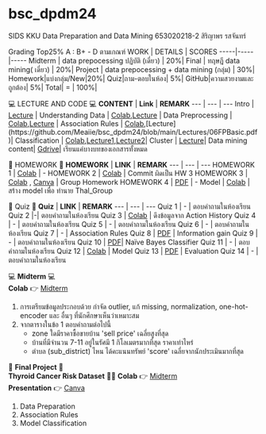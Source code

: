 # bsc_dpdm24
SIDS KKU Data Preparation and Data Mining 
653020218-2 สิริญาพร รสจันทร์

Grading Top25% A : B+ - D ตามเกณฑ์
WORK | DETAILS | SCORES
-----|-----|-----
Midterm | data prepocessing ปฏิบัติ (เดี่ยว) | 20%|
Final | ทฤษฎี data mining( เดี่ยว) | 20%|
Project | data prepocessing + data mining (กลุ่ม) | 30%|
Homework|แบ่งกลุ่ม/New|20%|
Quiz|ถาม-ตอบในห้อง| 5%|
GitHub|ความสวยงามและถูกต้อง| 5%|
 Total| = | 100%|



💻 LECTURE AND CODE 💻
**CONTENT** | **Link** | **REMARK**
--- | --- | ---
Intro | [Lecture](https://github.com/Meaiie/bsc_dpdm24/blob/main/Lectures/01Intro.pdf) |
Understanding Data | [Colab](https://github.com/Meaiie/bsc_dpdm24/blob/main/Chapter_2_Understanding_Data.ipynb),[Lecture](https://github.com/Meaiie/bsc_dpdm24/blob/main/Lectures/02Data.pdf) |
Data Preprocessing | [Colab](https://github.com/Meaiie/bsc_dpdm24/blob/main/Chapter_3_Data_Preprocessing.ipynb),[Lecture](https://github.com/Meaiie/bsc_dpdm24/blob/main/Lectures/03Preprocessing.pdf) |
Association Rules   | [Colab](https://github.com/Meaiie/bsc_dpdm24/blob/main/Frequent_Patterns_(Association_Rules).ipynb),[Lecture](https://github.com/Meaiie/bsc_dpdm24/blob/main/Lectures/06FPBasic.pdf)|
Classification   | [Colab](https://github.com/Meaiie/bsc_dpdm24/blob/main/Chapter_5_Classification.ipynb),[Lecture1](https://github.com/Meaiie/bsc_dpdm24/blob/main/Lectures/08ClassBasic.pdf),[Lecture2](https://github.com/Meaiie/bsc_dpdm24/blob/main/Lectures/09ClassAdvanced.pdf)|
Cluster | [Lecture](https://github.com/Meaiie/bsc_dpdm24/blob/main/Lectures/10ClusBasic.pdf)|
Data mining content| [Gdrive](https://drive.google.com/drive/folders/1N2rPW5cc8A_tj9f3FdCyPBujePaiBZzx?usp=drive_link)| เรียนแค่บางบทของเอกสารทั้งหมด



💼 HOMEWORK 💼
**HOMEWORK** | **LINK** | **REMARK**
--- | --- | ---
HOMEWORK 1 | [Colab](https://github.com/Meaiie/bsc_dpdm24/blob/main/Data_Preprocessing.ipynb) | -
HOMEWORK 2 | [Colab](https://github.com/Meaiie/bsc_dpdm24/blob/main/Chapter_3_Data_Preprocessing.ipynb) | Commit ผิดเป็น HW 3
HOMEWORK 3 | [Colab](https://github.com/Meaiie/bsc_dpdm24/blob/main/HW3_BSC_DPDM.ipynb) , [Canva](https://www.canva.com/design/DAGdBi9kI0g/rT9_ZGaruDqzQ7GDzxUm0g/edit?utm_content=DAGdBi9kI0g&utm_campaign=designshare&utm_medium=link2&utm_source=sharebutton) | Group Homework
HOMEWORK 4 | [PDF](https://github.com/Meaiie/bsc_dpdm24/blob/main/HW4.pdf) | -
Model | [Colab](https://github.com/Meaiie/bsc_dpdm24/blob/main/Model.ipynb) | สร้าง model เพื่อ ทำนาย Thal_Group




💬 Quiz 💬
**Quiz** | **LINK** | **REMARK**
--- | --- | ---
Quiz 1 | - | ตอบคำถามในห้องเรียน
Quiz 2 |-| ตอบคำถามในห้องเรียน
Quiz 3 | [Colab](https://github.com/Meaiie/bsc_dpdm24/blob/main/Chapter_2_Understanding_Data.ipynb) | ดึงข้อมูลจาก Action History
Quiz 4 | - | ตอบคำถามในห้องเรียน
Quiz 5 | - | ตอบคำถามในห้องเรียน
Quiz 6 | - | ตอบคำถามในห้องเรียน
Quiz 7 | - | Association Rules
Quiz 8 | [PDF](https://github.com/Meaiie/bsc_dpdm24/blob/main/Q8.pdf) | Information gain
Quiz 9 | - | ตอบคำถามในห้องเรียน
Quiz 10 | [PDF](https://github.com/Meaiie/bsc_dpdm24/blob/main/Q10.pdf)| Naïve Bayes Classifier
Quiz 11 | - | ตอบคำถามในห้องเรียน
Quiz 12 | [Colab](https://github.com/Meaiie/bsc_dpdm24/blob/main/Chapter_5_Classification.ipynb) | Model
Quiz 13 | [PDF](https://github.com/Meaiie/bsc_dpdm24/blob/main/Quiz%2013.pdf) | Evaluation
Quiz 14 | - | ตอบคำถามในห้องเรียน



💻 **Midterm** 💻\
**Colab** 👉 [Midterm](https://github.com/Meaiie/bsc_dpdm24/blob/main/midterm_dpdm24.ipynb)
1. การเตรียมข้อมูลประกอบด้วย กำจัด outlier, แก้ missing, normalization, one-hot-encoder และ อื่นๆ ที่นักศึกษาเห็นว่าเหมาะสม
2. จากตารางในข้อ 1 ตอบคำถามต่อไปนี้
   - zone ใดมีราคาซื้อขายบ้าน 'sell price' เฉลี่ยสูงที่สุด
   - บ้านที่มีจำนวน 7-11 อยู่ในรัศมี 1 กิโลเมตรมากที่สุด ราคาเท่าไหร่
   - ตำบล (sub_district) ไหน ได้คะแนนทรัพย์ 'score' เฉลี่ยจากนักประเมินมากที่สุด
  



📌 **Final Project** 📌\
**Thyroid Cancer Risk Dataset** 💊💊
**Colab** 👉 [Midterm](https://github.com/Meaiie/bsc_dpdm24/blob/main/midterm_dpdm24.ipynb)\
**Presentation** 👉 [Canva](https://www.canva.com/design/DAGf0WRWg70/ZVH4_5qskbEY2oJcokmk9Q/edit?utm_content=DAGf0WRWg70&utm_campaign=designshare&utm_medium=link2&utm_source=sharebutton)
1. Data Preparation
2. Association Rules
3. Model Classification

